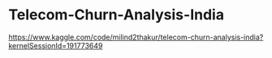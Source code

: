 # Telecom-Churn-Analysis-India


https://www.kaggle.com/code/milind2thakur/telecom-churn-analysis-india?kernelSessionId=191773649
